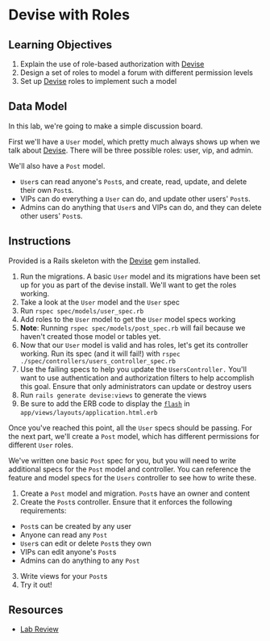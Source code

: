 # Devise with Roles

## Learning Objectives

1. Explain the use of role-based authorization with [Devise]
2. Design a set of roles to model a forum with different permission levels
3. Set up [Devise] roles to implement such a model

## Data Model

In this lab, we're going to make a simple discussion board.

First we'll have a `User` model, which pretty much always shows up when we talk
about [Devise]. There will be three possible roles: user, vip, and admin.

We'll also have a `Post` model.

* `User`s can read anyone's `Post`s, and create, read, update, and delete their own `Post`s.
* VIPs can do everything a `User` can do, and update other users' `Post`s.
* Admins can do anything that `User`s and VIPs can do, and they can delete other users' `Post`s.

## Instructions

Provided is a Rails skeleton with the [Devise] gem installed.

1. Run the migrations. A basic `User` model and its migrations have been set up
   for you as part of the devise install. We'll want to get the roles working.
1. Take a look at the `User` model and the `User` spec
1. Run `rspec spec/models/user_spec.rb`
1. Add roles to the `User` model to get the `User` model specs working
1. **Note**: Running `rspec spec/models/post_spec.rb` will fail because we
   haven't created those model or tables yet.
1. Now that our `User` model is valid and has roles, let's get its controller
   working. Run its spec (and it will fail!) with `rspec ./spec/controllers/users_controller_spec.rb`
1. Use the failing specs to help you update the `UsersController.` You'll want
   to use authentication and authorization filters to help accomplish this
   goal. Ensure that only administrators can update or destroy users
1. Run `rails generate devise:views` to generate the views
1. Be sure to add the ERB code to display the [`flash`][flash] in
   `app/views/layouts/application.html.erb`

Once you've reached this point, all the `User` specs should be passing. For the
next part, we'll create a `Post` model, which has different permissions for
different `User` roles.

We've written one basic `Post` spec for you, but you will need to write
additional specs for the `Post` model and controller. You can reference the
feature and model specs for the `Users` controller to see how to write these.

1. Create a `Post` model and migration. `Post`s have an owner and content
2. Create the `Post`s controller. Ensure that it enforces the following requirements:
  - `Post`s can be created by any user
  - Anyone can read any `Post`
  - `User`s can edit or delete `Post`s they own
  - VIPs can edit anyone's `Post`s
  - Admins can do anything to any `Post`
3. Write views for your `Post`s
4. Try it out!

## Resources

* [Lab Review](https://www.youtube.com/watch?v=RTXyPhRBQ_4)


[Devise]: https://github.com/plataformatec/devise
[flash]: https://api.rubyonrails.org/classes/ActionDispatch/Flash.html
